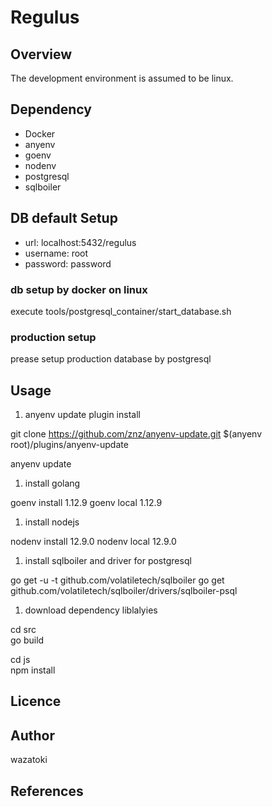 # Regulus

## Overview

The development environment is assumed to be linux.

## Dependency
* Docker
* anyenv
* goenv
* nodenv
* postgresql
* sqlboiler


## DB default Setup

* url: localhost:5432/regulus
* username: root
* password: password

### db setup by docker on linux

execute tools/postgresql_container/start_database.sh

### production setup

prease setup production database by postgresql

## Usage

1. anyenv update plugin install

  git clone https://github.com/znz/anyenv-update.git $(anyenv root)/plugins/anyenv-update

  anyenv update

1. install golang

  goenv install 1.12.9
  goenv local 1.12.9

1. install nodejs

  nodenv install 12.9.0
  nodenv local 12.9.0

1. install sqlboiler and driver for postgresql  

  go get -u -t github.com/volatiletech/sqlboiler
  go get github.com/volatiletech/sqlboiler/drivers/sqlboiler-psql

1. download dependency liblalyies

  cd src  
  go build

  cd js  
  npm install



## Licence


## Author
wazatoki

## References
